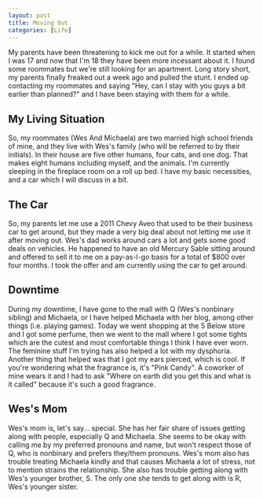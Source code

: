 ```yaml
---
layout: post
title: Moving Out
categories: [Life]
---
```


My parents have been threatening to kick me out for a while. It started when I was 17 and now that I'm 18 they have been more incessant about it. I found some roommates but we're still looking for an apartment. Long story short, my parents finally freaked out a week ago and pulled the stunt. I ended up contacting my roommates and saying "Hey, can I stay with you guys a bit earlier than planned?" and I have been staying with them for a while.

## My Living Situation
So, my roommates (Wes And Michaela) are two married high school friends of mine, and they live with Wes's family (who will be referred to by their initials). In their house are five other humans, four cats, and one dog. That makes eight humans including myself, and the animals. I'm currently sleeping in the fireplace room on a roll up bed. I have my basic necessities, and a car which I will discuss in a bit.

## The Car
So, my parents let me use a 2011 Chevy Aveo that used to be their business car to get around, but they made a very big deal about not letting me use it after moving out. Wes's dad works around cars a lot and gets some good deals on vehicles. He happened to have an old Mercury Sable sitting around and offered to sell it to me on a pay-as-I-go basis for a total of $800 over four months. I took the offer and am currently using the car to get around.

## Downtime
During my downtime, I have gone to the mall with Q (Wes's nonbinary sibling) and Michaela, or I have helped Michaela with her blog, among other things (i.e. playing games). Today we went shopping at the 5 Below store and I got some perfume, then we went to the mall where I got some tights which are the cutest and most comfortable things I think I have ever worn. The feminine stuff I'm trying has also helped a lot with my dysphoria. Another thing that helped was that I got my ears pierced, which is cool. If you're wondering what the fragrance is, it's "Pink Candy". A coworker of mine wears it and I had to ask "Where on earth did you get this and what is it called" because it's such a good fragrance. 

## Wes's Mom
Wes's mom is, let's say... special. She has her fair share of issues getting along with people, especially Q and Michaela. She seems to be okay with calling me by my preferred pronouns and name, but won't respect those of Q, who is nonbinary and prefers they/them pronouns. Wes's mom also has trouble treating Michaela kindly and that causes Michaela a lot of stress, not to mention strains the relationship. She also has trouble getting along with Wes's younger brother, S. The only one she tends to get along with is R, Wes's younger sister.